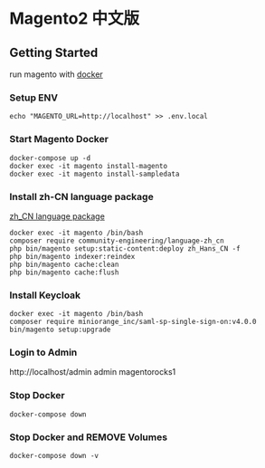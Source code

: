 Magento2 中文版 
===


## Getting Started

run magento with [docker](https://github.com/alexcheng1982/docker-magento2)

### Setup ENV

```shell
echo "MAGENTO_URL=http://localhost" >> .env.local
```

### Start Magento Docker

```shell
docker-compose up -d
docker exec -it magento install-magento
docker exec -it magento install-sampledata
```


### Install zh-CN language package

[zh_CN language package](https://github.com/magento-l10n/language-zh_CN/tree/master)

```shell
docker exec -it magento /bin/bash
composer require community-engineering/language-zh_cn
php bin/magento setup:static-content:deploy zh_Hans_CN -f
php bin/magento indexer:reindex
php bin/magento cache:clean
php bin/magento cache:flush
```

### Install Keycloak

```
docker exec -it magento /bin/bash
composer require miniorange_inc/saml-sp-single-sign-on:v4.0.0
bin/magento setup:upgrade
```


### Login to Admin

http://localhost/admin
admin
magentorocks1


### Stop Docker

```shell
docker-compose down
```

### Stop Docker and REMOVE Volumes

```shell
docker-compose down -v
```

